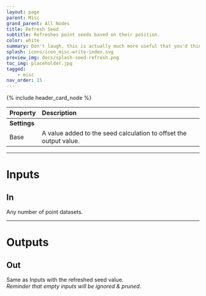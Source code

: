 ```yaml
---
layout: page
parent: Misc
grand_parent: All Nodes
title: Refresh Seed
subtitle: Refreshes point seeds based on their position.
color: white
summary: Don't laugh, this is actually much more useful that you'd think.
splash: icons/icon_misc-write-index.svg
preview_img: docs/splash-seed-refresh.png
toc_img: placeholder.jpg
tagged: 
    - misc
nav_order: 15
---
```


{% include header_card_node %}

| Property       | Description          |
|:-------------|:------------------|
|**Settings**||
| Base           | A value added to the seed calculation to offset the output value.  |

---
# Inputs
## In
Any number of point datasets.

---
# Outputs
## Out
Same as Inputs with the refreshed seed value.    
*Reminder that empty inputs will be ignored & pruned*.